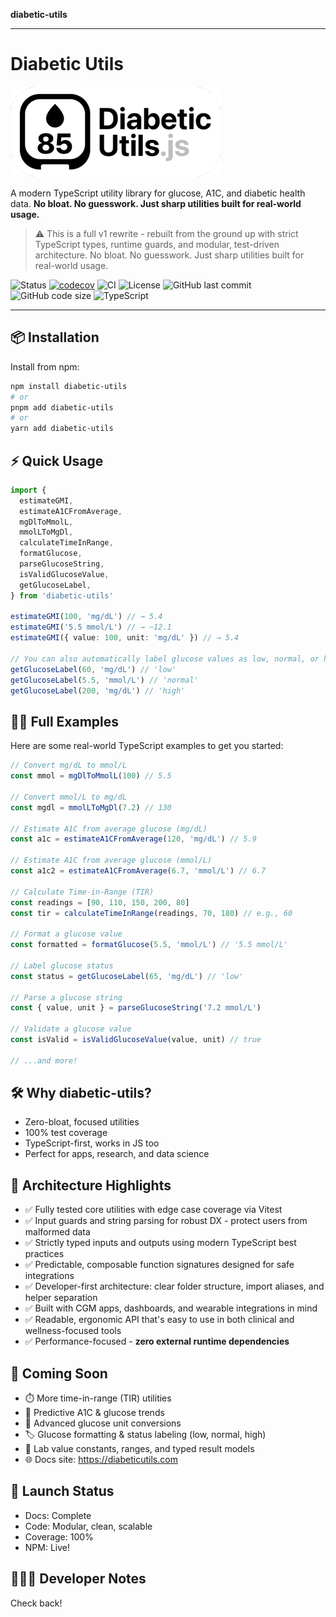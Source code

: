 **diabetic-utils**

***

# Diabetic Utils

![Diabetic Utils Logo](https://raw.githubusercontent.com/marklearst/diabetic-utils/refs/heads/main/assets/dujs.png)

A modern TypeScript utility library for glucose, A1C, and diabetic health data. **No bloat. No guesswork. Just sharp utilities built for real-world usage.**

> ⚠️ This is a full v1 rewrite - rebuilt from the ground up with strict TypeScript types, runtime guards, and modular, test-driven architecture.
> No bloat. No guesswork. Just sharp utilities built for real-world usage.

![Status](https://img.shields.io/badge/status-stable-brightgreen)
[![codecov](https://codecov.io/gh/marklearst/diabetic-utils/branch/main/graph/badge.svg)](https://codecov.io/gh/marklearst/diabetic-utils)
![CI](https://github.com/marklearst/diabetic-utils/actions/workflows/ci.yml/badge.svg)
![License](https://img.shields.io/github/license/marklearst/diabetic-utils)
![GitHub last commit](https://img.shields.io/github/last-commit/marklearst/diabetic-utils)
![GitHub code size](https://img.shields.io/github/languages/code-size/marklearst/diabetic-utils)
![TypeScript](https://img.shields.io/badge/TypeScript-Strict-blue?logo=typescript)

---

## 📦 Installation

Install from npm:

```sh
npm install diabetic-utils
# or
pnpm add diabetic-utils
# or
yarn add diabetic-utils
```

## ⚡ Quick Usage

```ts
import {
  estimateGMI,
  estimateA1CFromAverage,
  mgDlToMmolL,
  mmolLToMgDl,
  calculateTimeInRange,
  formatGlucose,
  parseGlucoseString,
  isValidGlucoseValue,
  getGlucoseLabel,
} from 'diabetic-utils'

estimateGMI(100, 'mg/dL') // → 5.4
estimateGMI('5.5 mmol/L') // → ~12.1
estimateGMI({ value: 100, unit: 'mg/dL' }) // → 5.4

// You can also automatically label glucose values as low, normal, or high:
getGlucoseLabel(60, 'mg/dL') // 'low'
getGlucoseLabel(5.5, 'mmol/L') // 'normal'
getGlucoseLabel(200, 'mg/dL') // 'high'
```

## 🧑‍💻 Full Examples

Here are some real-world TypeScript examples to get you started:

```ts
// Convert mg/dL to mmol/L
const mmol = mgDlToMmolL(100) // 5.5

// Convert mmol/L to mg/dL
const mgdl = mmolLToMgDl(7.2) // 130

// Estimate A1C from average glucose (mg/dL)
const a1c = estimateA1CFromAverage(120, 'mg/dL') // 5.9

// Estimate A1C from average glucose (mmol/L)
const a1c2 = estimateA1CFromAverage(6.7, 'mmol/L') // 6.7

// Calculate Time-in-Range (TIR)
const readings = [90, 110, 150, 200, 80]
const tir = calculateTimeInRange(readings, 70, 180) // e.g., 60

// Format a glucose value
const formatted = formatGlucose(5.5, 'mmol/L') // '5.5 mmol/L'

// Label glucose status
const status = getGlucoseLabel(65, 'mg/dL') // 'low'

// Parse a glucose string
const { value, unit } = parseGlucoseString('7.2 mmol/L')

// Validate a glucose value
const isValid = isValidGlucoseValue(value, unit) // true

// ...and more!
```

## 🛠️ Why diabetic-utils?

- Zero-bloat, focused utilities
- 100% test coverage
- TypeScript-first, works in JS too
- Perfect for apps, research, and data science

## 🧱 Architecture Highlights

- ✅ Fully tested core utilities with edge case coverage via Vitest
- ✅ Input guards and string parsing for robust DX - protect users from malformed data
- ✅ Strictly typed inputs and outputs using modern TypeScript best practices
- ✅ Predictable, composable function signatures designed for safe integrations
- ✅ Developer-first architecture: clear folder structure, import aliases, and helper separation
- ✅ Built with CGM apps, dashboards, and wearable integrations in mind
- ✅ Readable, ergonomic API that's easy to use in both clinical and wellness-focused tools
- ✅ Performance-focused - **zero external runtime dependencies**

## 🌱 Coming Soon

- ⏱️ More time-in-range (TIR) utilities
- 🧠 Predictive A1C & glucose trends
- 🔁 Advanced glucose unit conversions
- 🏷️ Glucose formatting & status labeling (low, normal, high)
- 🧪 Lab value constants, ranges, and typed result models
- 🌐 Docs site: <https://diabeticutils.com>

## 🚦 Launch Status

- Docs: Complete
- Code: Modular, clean, scalable
- Coverage: 100%
- NPM: Live!

## 👨🏻‍💻 Developer Notes

Check back!
